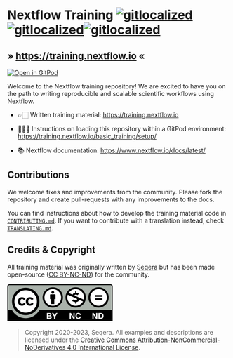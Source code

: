 # Nextflow Training [![gitlocalized ](https://gitlocalize.com/repo/8431/pt/badge.svg)](#)[![gitlocalized ](https://gitlocalize.com/repo/8431/fr/badge.svg)](#)[![gitlocalized ](https://gitlocalize.com/repo/8431/es/badge.svg)](#)

## » <https://training.nextflow.io> «

[![Open in GitPod](https://img.shields.io/badge/Gitpod-%20Open%20in%20Gitpod-908a85?logo=gitpod)](https://gitpod.io/#https://github.com/nextflow-io/training)

Welcome to the Nextflow training repository!
We are excited to have you on the path to writing reproducible and scalable scientific workflows using Nextflow.

-   👉🏻 Written training material: <https://training.nextflow.io>

-   👩🏻‍💻 Instructions on loading this repository within a GitPod environment: <https://training.nextflow.io/basic_training/setup/>

-   📚 Nextflow documentation: <https://www.nextflow.io/docs/latest/>

## Contributions

We welcome fixes and improvements from the community. Please fork the repository and create pull-requests with any improvements to the docs.

You can find instructions about how to develop the training material code in [`CONTRIBUTING.md`](CONTRIBUTING.md). If you want to contribute with a translation instead, check [`TRANSLATING.md`](TRANSLATING.md).

## Credits & Copyright

All training material was originally written by [Seqera](https://seqera.io) but has been made open-source ([CC BY-NC-ND](https://creativecommons.org/licenses/by-nc-nd/4.0/)) for the community.

<a rel="license" href="http://creativecommons.org/licenses/by-nc-nd/4.0/"><img alt="Creative Commons License" src="docs/assets/img/cc_by-nc-nd.svg" /></a>

> Copyright 2020-2023, Seqera. All examples and descriptions are licensed under the <a rel="license" href="http://creativecommons.org/licenses/by-nc-nd/4.0/">Creative Commons Attribution-NonCommercial-NoDerivatives 4.0 International License</a>.
